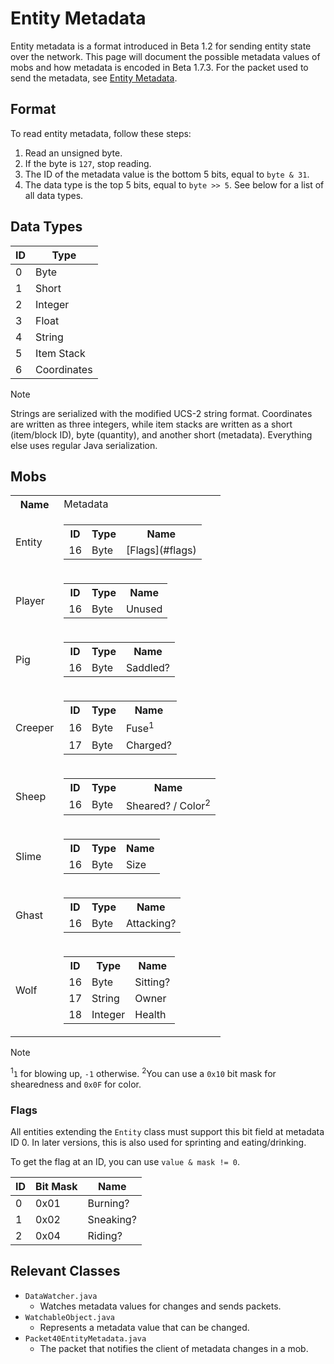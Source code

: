 # Entity Metadata
Entity metadata is a format introduced in Beta 1.2 for sending entity state over the network. This page will document the possible metadata values of mobs and how metadata is encoded in Beta 1.7.3. For the packet used to send the metadata, see [Entity Metadata](beta/040-entity-metadata.md).

## Format
To read entity metadata, follow these steps:
1. Read an unsigned byte.
1. If the byte is `127`, stop reading.
1. The ID of the metadata value is the bottom 5 bits, equal to `byte & 31`.
1. The data type is the top 5 bits, equal to `byte >> 5`. See below for a list of all data types.

## Data Types
| ID | Type |
| --- | --- | 
| 0 | Byte |
| 1 | Short |
| 2 | Integer |
| 3 | Float |
| 4 | String |
| 5 | Item Stack |
| 6 | Coordinates |

> [!NOTE]
> Strings are serialized with the modified UCS-2 string format. Coordinates are written as three integers, while item stacks are written as a short (item/block ID), byte (quantity), and another short (metadata). Everything else uses regular Java serialization.

## Mobs
<table>
    <tr>
        <th>Name</th>
        <td>Metadata</td>
    </tr>
    <tr>
        <td>Entity<sup></sup></td>
        <td>
            <table>
                <tr>
                    <th>ID</th>
                    <th>Type</th>
                    <th>Name</th>
                </tr>
                <tr>
                    <td>16</td>
                    <td>Byte</td>
                    <td>[Flags](#flags)</td>
                </tr>
            </table>
        </td>
    </tr>
    <tr>
        <td>Player</td>
        <td>
            <table>
                <tr>
                    <th>ID</th>
                    <th>Type</th>
                    <th>Name</th>
                </tr>
                <tr>
                    <td>16</td>
                    <td>Byte</td>
                    <td>Unused</td>
                </tr>
            </table>
        </td>
    </tr>
    </tr>
        <td>Pig</td>
        <td>
            <table>
                <tr>
                    <th>ID</th>
                    <th>Type</th>
                    <th>Name</th>
                </tr>
                <tr>
                    <td>16</td>
                    <td>Byte</td>
                    <td>Saddled?</td>
                </tr>
            </table>
        </td>
    </tr>
    </tr>
        <td>Creeper</td>
        <td>
            <table>
                <tr>
                    <th>ID</th>
                    <th>Type</th>
                    <th>Name</th>
                </tr>
                <tr>
                    <td>16</td>
                    <td>Byte</td>
                    <td>Fuse<sup>1</sup></td>
                </tr>
                <tr>
                    <td>17</td>
                    <td>Byte</td>
                    <td>Charged?</td>
                </tr>
            </table>
        </td>
    </tr>
    </tr>
        <td>Sheep</td>
        <td>
            <table>
                <tr>
                    <th>ID</th>
                    <th>Type</th>
                    <th>Name</th>
                </tr>
                <tr>
                    <td>16</td>
                    <td>Byte</td>
                    <td>Sheared? / Color<sup>2</sup></td>
                </tr>
            </table>
        </td>
    </tr>
    </tr>
        <td>Slime</td>
        <td>
            <table>
                <tr>
                    <th>ID</th>
                    <th>Type</th>
                    <th>Name</th>
                </tr>
                <tr>
                    <td>16</td>
                    <td>Byte</td>
                    <td>Size</td>
                </tr>
            </table>
        </td>
    </tr>
    </tr>
        <td>Ghast</td>
        <td>
            <table>
                <tr>
                    <th>ID</th>
                    <th>Type</th>
                    <th>Name</th>
                </tr>
                <tr>
                    <td>16</td>
                    <td>Byte</td>
                    <td>Attacking?</td>
                </tr>
            </table>
        </td>
    </tr>
    </tr>
        <td>Wolf</td>
        <td>
            <table>
                <tr>
                    <th>ID</th>
                    <th>Type</th>
                    <th>Name</th>
                </tr>
                <tr>
                    <td>16</td>
                    <td>Byte</td>
                    <td>Sitting?</td>
                </tr>
                <tr>
                    <td>17</td>
                    <td>String</td>
                    <td>Owner</td>
                </tr>
                <tr>
                    <td>18</td>
                    <td>Integer</td>
                    <td>Health</td>
                </tr>
            </table>
        </td>
    </tr>
</table>

> [!NOTE]
> <sup>1</sup>`1` for blowing up, `-1` otherwise.
> <sup>2</sup>You can use a `0x10` bit mask for shearedness and `0x0F` for color.

### Flags
All entities extending the `Entity` class must support this bit field at metadata ID 0. In later versions, this is also used for sprinting and eating/drinking.

To get the flag at an ID, you can use `value & mask != 0`.

| ID | Bit Mask | Name |
| --- | --- | --- |
| 0 | 0x01 | Burning? |
| 1 | 0x02 | Sneaking? |
| 2 | 0x04 | Riding? |

## Relevant Classes
- `DataWatcher.java`
    - Watches metadata values for changes and sends packets.
- `WatchableObject.java`
    - Represents a metadata value that can be changed.
- `Packet40EntityMetadata.java`
    - The packet that notifies the client of metadata changes in a mob.